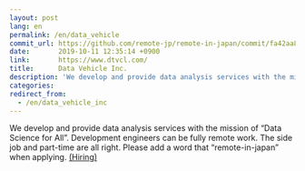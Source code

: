 ```yaml
---
layout: post
lang: en
permalink: /en/data_vehicle
commit_url: https://github.com/remote-jp/remote-in-japan/commit/fa42aa8869015129f163fffa4c780b8617549501
date:       2019-10-11 12:35:14 +0900
link:       https://www.dtvcl.com/
title:      Data Vehicle Inc.
description: 'We develop and provide data analysis services with the mission of “Data Science for All”. Development engineers can be fully remote work. The side job and part-time are all right. Please add a word that “remote-in-japan” when applying. (Hiring)'
categories: 
redirect_from:
  - /en/data_vehicle_inc
---
```


<p>We develop and provide data analysis services with the mission of “Data Science for All”. Development engineers can be fully remote work. The side job and part-time are all right. Please add a word that “remote-in-japan” when applying. <a href="https://www.dtvcl.com/recruitment/">(Hiring)</a></p>
